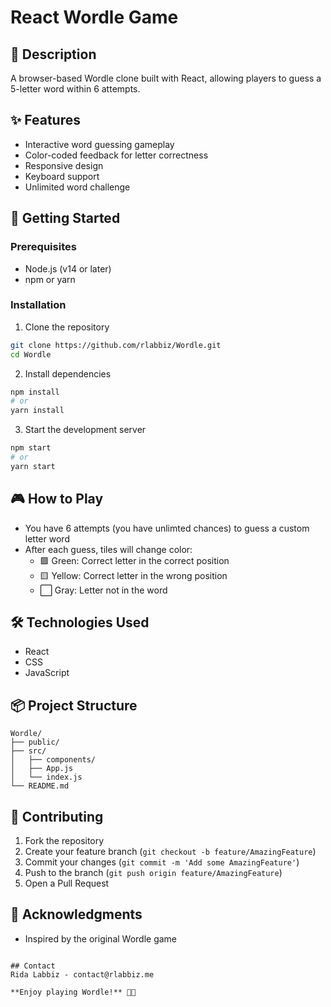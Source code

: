 # React Wordle Game

## 📝 Description
A browser-based Wordle clone built with React, allowing players to guess a 5-letter word within 6 attempts.

## ✨ Features
- Interactive word guessing gameplay
- Color-coded feedback for letter correctness
- Responsive design
- Keyboard support
- Unlimited word challenge

## 🚀 Getting Started

### Prerequisites
- Node.js (v14 or later)
- npm or yarn

### Installation
1. Clone the repository
```bash
git clone https://github.com/rlabbiz/Wordle.git
cd Wordle
```

2. Install dependencies
```bash
npm install
# or
yarn install
```

3. Start the development server
```bash
npm start
# or
yarn start
```

## 🎮 How to Play
- You have 6 attempts (you have unlimted chances) to guess a custom letter word
- After each guess, tiles will change color:
  - 🟩 Green: Correct letter in the correct position
  - 🟨 Yellow: Correct letter in the wrong position
  - ⬜ Gray: Letter not in the word

## 🛠️ Technologies Used
- React
- CSS
- JavaScript

## 📦 Project Structure
```
Wordle/
├── public/
├── src/
│   ├── components/
│   ├── App.js
│   └── index.js
└── README.md
```

## 🤝 Contributing
1. Fork the repository
2. Create your feature branch (`git checkout -b feature/AmazingFeature`)
3. Commit your changes (`git commit -m 'Add some AmazingFeature'`)
4. Push to the branch (`git push origin feature/AmazingFeature`)
5. Open a Pull Request


## 🌟 Acknowledgments
- Inspired by the original Wordle game
```

## Contact
Rida Labbiz - contact@rlabbiz.me

**Enjoy playing Wordle!** 🎲🔤
